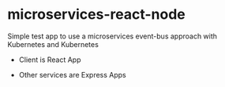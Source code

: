 # microservices-react-node

Simple test app to use a microservices event-bus approach with Kubernetes and Kubernetes

 - Client is React App

- Other services are Express Apps


